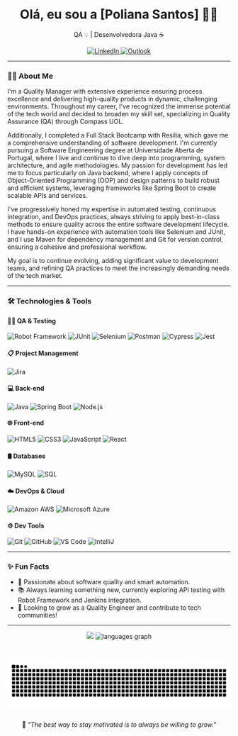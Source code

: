 <h1 align="center">Olá, eu sou a [Poliana Santos] 👩‍💻</h1>

<p align="center">QA 💡 | Desenvolvedora Java ☕</p>

<p align="center">
  <a href="https://www.linkedin.com/in/polianasantoss/" target="_blank">
    <img src="https://img.shields.io/badge/LinkedIn-0077B5?style=for-the-badge&logo=linkedin&logoColor=white" alt="LinkedIn">
  </a>
  <a href="https://outlook.live.com/zpolianasantos01@outlook.com" target="_blank">
    <img src="https://img.shields.io/badge/Outlook-000?style=for-the-badge&logo=outlook&logoColor=white" alt="Outlook">
  </a>
</p>

---

### 👩‍🔧 About Me 

I'm a Quality Manager with extensive experience ensuring process excellence and delivering high-quality products in dynamic, challenging environments. Throughout my career, I've recognized the immense potential of the tech world and decided to broaden my skill set, specializing in Quality Assurance (QA) through Compass UOL.

Additionally, I completed a Full Stack Bootcamp with Resilia, which gave me a comprehensive understanding of software development. I'm currently pursuing a Software Engineering degree at Universidade Aberta de Portugal, where I live and continue to dive deep into programming, system architecture, and agile methodologies. My passion for development has led me to focus particularly on Java backend, where I apply concepts of Object-Oriented Programming (OOP) and design patterns to build robust and efficient systems, leveraging frameworks like Spring Boot to create scalable APIs and services.

I've progressively honed my expertise in automated testing, continuous integration, and DevOps practices, always striving to apply best-in-class methods to ensure quality across the entire software development lifecycle. I have hands-on experience with automation tools like Selenium and JUnit, and I use Maven for dependency management and Git for version control, ensuring a cohesive and professional workflow.

My goal is to continue evolving, adding significant value to development teams, and refining QA practices to meet the increasingly demanding needs of the tech market.

---

### 🛠️ Technologies & Tools

#### 👩‍🔬 QA & Testing
![Robot Framework](https://img.shields.io/badge/Robot_Framework-000000?style=for-the-badge&logo=robot-framework&logoColor=white)
![JUnit](https://img.shields.io/badge/JUnit-25A162?style=for-the-badge&logo=java&logoColor=white)
![Selenium](https://img.shields.io/badge/Selenium-43B02A?style=for-the-badge&logo=selenium&logoColor=white)
![Postman](https://img.shields.io/badge/Postman-FF6C37?style=for-the-badge&logo=postman&logoColor=white)
![Cypress](https://img.shields.io/badge/Cypress-17202C?style=for-the-badge&logo=cypress&logoColor=white)
![Jest](https://img.shields.io/badge/Jest-C21325?style=for-the-badge&logo=jest&logoColor=white)

#### 📋 Project Management
![Jira](https://img.shields.io/badge/Jira-0052CC?style=for-the-badge&logo=jira&logoColor=white)

#### 💻 Back-end
![Java](https://img.shields.io/badge/Java-ED8B00?style=for-the-badge&logo=openjdk&logoColor=white)
![Spring Boot](https://img.shields.io/badge/Spring%20Boot-6DB33F?style=for-the-badge&logo=spring-boot&logoColor=white)
![Node.js](https://img.shields.io/badge/Node.js-339933?style=for-the-badge&logo=node.js&logoColor=white)

#### 🌐 Front-end
![HTML5](https://img.shields.io/badge/HTML5-E34F26?style=for-the-badge&logo=html5&logoColor=white)
![CSS3](https://img.shields.io/badge/CSS3-1572B6?style=for-the-badge&logo=css3&logoColor=white)
![JavaScript](https://img.shields.io/badge/JavaScript-F7DF1E?style=for-the-badge&logo=javascript&logoColor=black)
![React](https://img.shields.io/badge/React-61DAFB?style=for-the-badge&logo=react&logoColor=black)

#### 🛢️ Databases
![MySQL](https://img.shields.io/badge/MySQL-005C84?style=for-the-badge&logo=mysql&logoColor=white)
![SQL](https://img.shields.io/badge/SQL-4479A1?style=for-the-badge&logo=sqlite&logoColor=white)

#### ☁️ DevOps & Cloud
![Amazon AWS](https://img.shields.io/badge/AWS-232F3E?style=for-the-badge&logo=amazon-aws&logoColor=white)
![Microsoft Azure](https://img.shields.io/badge/Azure-0078D4?style=for-the-badge&logo=microsoft-azure&logoColor=white)

#### ⚙️ Dev Tools
![Git](https://img.shields.io/badge/Git-F05032?style=for-the-badge&logo=git&logoColor=white)
![GitHub](https://img.shields.io/badge/GitHub-100000?style=for-the-badge&logo=github&logoColor=white)
![VS Code](https://img.shields.io/badge/VSCode-007ACC?style=for-the-badge&logo=visual-studio-code&logoColor=white)
![IntelliJ](https://img.shields.io/badge/Intellij%20Idea-000?logo=intellij-idea&style=for-the-badge)

---

### ✨ Fun Facts  
- 💬 Passionate about software quality and smart automation.  
- 📚 Always learning something new, currently exploring API testing with Robot Framework and Jenkins integration.  
- 🎯 Looking to grow as a Quality Engineer and contribute to tech communities!

---

<div align="center">
  <picture>
  <source
    srcset="https://github-readme-stats.vercel.app/api?username=pollysantos&show_icons=true&theme=aura"
    media="(prefers-color-scheme: dark)" height="160" alt="stats graph"
  />
  <source
    srcset="https://github-readme-stats.vercel.app/api?username=pollysantos&show_icons=true"
    media="(prefers-color-scheme: light), (prefers-color-scheme: no-preference)"
  />
  <img src="https://github-readme-stats.vercel.app/api?username=pollysantos&show_icons=true" />
</picture>

  <img src="https://github-readme-stats.vercel.app/api/top-langs/?username=pollysantos&locale=pt-br&hide_title=false&layout=compact&card_width=320&langs_count=5&theme=aura&hide_border=false" height="160" alt="languages graph"  />
</div>
  
  ## 

###

<br clear="both">

<img src="https://raw.githubusercontent.com/pollysantos/pollysantos/output/snake.svg" alt="Snake animation" />

###

  <p align="center">🧠 <spam style="font-style:italic">"The best way to stay motivated is to always be willing to grow."</spam></p>

